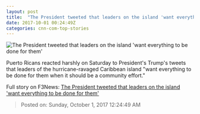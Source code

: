 ```yaml
---
layout: post
title:  "The President tweeted that leaders on the island 'want everything to be done for them'"
date: 2017-10-01 00:24:49Z
categories: cnn-com-top-stories
---
```


![The President tweeted that leaders on the island 'want everything to be done for them'](http://i2.cdn.cnn.com/cnnnext/dam/assets/170930033403-santiago-puerto-rico-hometown-visit-00000420-super-tease.jpg)

Puerto Ricans reacted harshly on Saturday to President's Trump's tweets that leaders of the hurricane-ravaged Caribbean island "want everything to be done for them when it should be a community effort."


Full story on F3News: [The President tweeted that leaders on the island 'want everything to be done for them'](http://www.f3nws.com/n/n3XCUB)

> Posted on: Sunday, October 1, 2017 12:24:49 AM
